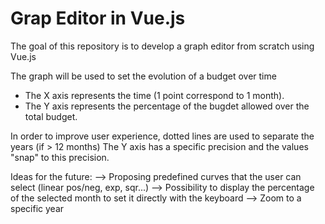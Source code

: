 # Grap Editor in Vue.js

The goal of this repository is to develop a graph editor from scratch using Vue.js

The graph will be used to set the evolution of a budget over time
  * The X axis represents the time (1 point correspond to 1 month).
  * The Y axis represents the percentage of the bugdet allowed over the total budget.
  
In order to improve user experience, dotted lines are used to separate the years (if > 12 months)
The Y axis has a specific precision and the values "snap" to this precision.


Ideas for the future:
  --> Proposing predefined curves that the user can select (linear pos/neg, exp, sqr...)
  --> Possibility to display the percentage of the selected month to set it directly with the keyboard
  --> Zoom to a specific year
